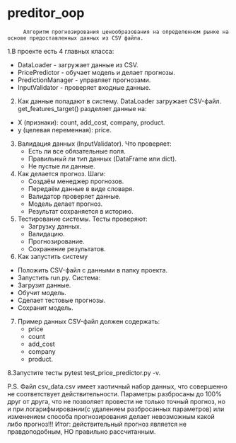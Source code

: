 ﻿# preditor_oop

         Aлгоритм прогнозирования ценообразования на определенном рынке на основе предоставленных данных из CSV файла.
     
1.В проекте есть 4 главных класса:

  - DataLoader - загружает данные из CSV.
  - PricePredictor - обучает модель и делает прогнозы.
  - PredictionManager - управляет прогнозами.
  - InputValidator - проверяет входные данные.

2. Как данные попадают в систему.
 DataLoader загружает CSV-файл.
 get_features_target() разделяет данные на:
  - X (признаки): count, add_cost, company, product.
  - y (целевая переменная): price.

3. Валидация данных (InputValidator).
Что проверяет:
   - Есть ли все обязательные поля.
   - Правильный ли тип данных (DataFrame или dict).
   - Не пустые ли данные.
4. Как делается прогноз.
  Шаги:
     - Создаём менеджер прогнозов.
     - Передаём данные в виде словаря.
     - Валидатор проверяет данные.
     - Модель делает прогноз.
     - Результат сохраняется в историю.
5. Тестирование системы.
  Тесты проверяют:
     - Загрузку данных.
     - Валидацию.
     - Прогнозирование.
     - Сохранение результатов.
6. Как запустить систему
  - Положить CSV-файл с данными в папку проекта.
  - Запустить run.py.
  Система:
  - Загрузит данные.
  - Обучит модель.
  - Сделает тестовые прогнозы.
  - Сохранит модель.
7. Пример данных
  CSV-файл должен содержать:
   - price
   - count
   - add_cost
   - company
   - product. 

8.Запустите тесты pytest test_price_predictor.py -v.

P.S. Файл csv_data.csv имеет хаотичный набор данных, что совершенно не соответствует действительности. 
Параметры разбросаны до 100% друг от друга, что не позволяет провести не только точный прогноз,
но и при логарифмировании(с удалением разбросанных параметров) или изменением способа прогнозирования
делает невозможным какой либо прогноз!!! Итог: действительный прогноз является не правдоподобным,
НО правильно рассчитанным.
